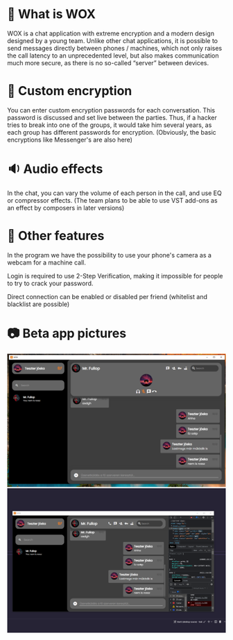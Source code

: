 # 🙋‍ What is WOX
WOX is a chat application with extreme encryption and a modern design designed by a young team. Unlike other chat applications, it is possible to send messages directly between phones / machines, which not only raises the call latency to an unprecedented level, but also makes communication much more secure, as there is no so-called “server” between devices.

# :closed_lock_with_key: Custom encryption
You can enter custom encryption passwords for each conversation. This password is discussed and set live between the parties. Thus, if a hacker tries to break into one of the groups, it would take him several years, as each group has different passwords for encryption. (Obviously, the basic encryptions like Messenger's are also here)

# :sound: Audio effects

In the chat, you can vary the volume of each person in the call, and use EQ or compressor effects. (The team plans to be able to use VST add-ons as an effect by composers in later versions)

# 🧙 Other features
In the program we have the possibility to use your phone's camera as a webcam for a machine call.

Login is required to use 2-Step Verification, making it impossible for people to try to crack your password.

Direct connection can be enabled or disabled per friend (whitelist and blacklist are possible)

# :camera: Beta app pictures

![pic1](https://github.com/wox-comms/.github/raw/main/281620499_1061962484741416_6946282545376304104_n.png)
![pic2](https://github.com/wox-comms/.github/raw/main/281212396_1316089802247879_4351450930539841824_n.png)

